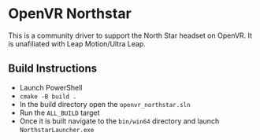 # OpenVR Northstar

This is a community driver to support the North Star headset on OpenVR.  It is unafiliated with Leap Motion/Ultra Leap.

## Build Instructions

- Launch PowerShell
- `cmake -B build .`
- In the build directory open the `openvr_northstar.sln`
- Run the `ALL_BUILD` target
- Once it is built navigate to the `bin/win64` directory and launch `NorthstarLauncher.exe`